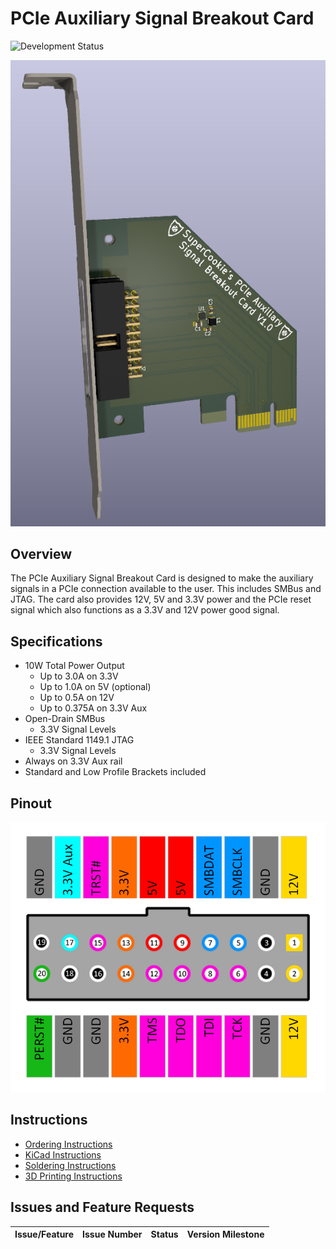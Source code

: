 # PCIe Auxiliary Signal Breakout Card
![Development Status](https://img.shields.io/badge/status-v1.0%20Board%20Testing%20Planned-yellow)

![3D Card Render](Images/3D/Full-Profile-Adapater.PNG)

## Overview
The PCIe Auxiliary Signal Breakout Card is designed to make the auxiliary signals in a PCIe connection available to the user. This includes SMBus and JTAG. The card also provides 12V, 5V and 3.3V power and the PCIe reset signal which also functions as a 3.3V and 12V power good signal.

## Specifications

* 10W Total Power Output
    * Up to 3.0A on 3.3V
    * Up to 1.0A on 5V (optional)
    * Up to 0.5A on 12V
    * Up to 0.375A on 3.3V Aux
* Open-Drain SMBus
    * 3.3V Signal Levels
* IEEE Standard 1149.1 JTAG
    * 3.3V Signal Levels
* Always on 3.3V Aux rail
* Standard and Low Profile Brackets included

## Pinout

![Header Pinout](Images/PCIe-Aux-Breakout-Pinout.png)

## Instructions

* [Ordering Instructions](Instructions/PCB_Order_Instructions.md)
* [KiCad Instructions](Instructions/KiCad_Install_Instructions.md)
* [Soldering Instructions](Instructions/Soldering_Instructions.md)
* [3D Printing Instructions](3D-Printing)
  
## Issues and Feature Requests

| Issue/Feature | Issue Number | Status | Version Milestone |
|-------|--------|--------|--------|

